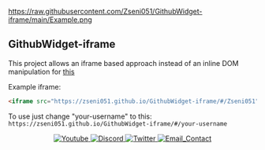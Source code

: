 
https://raw.githubusercontent.com/Zseni051/GithubWidget-iframe/main/Example.png



## GithubWidget-iframe

This project allows an iframe based approach instead of an inline DOM manipulation for [this](https://github.com/surbhioberoi/github-widget)

Example iframe:
```html
<iframe src="https://zseni051.github.io/GithubWidget-iframe/#/Zseni051" width="350" height="500" allowtransparency="true" frameborder="0" sandbox="allow-popups allow-popups-to-escape-sandbox allow-same-origin allow-scripts"></iframe>
```

To use just change "your-username" to this: ```https://zseni051.github.io/GithubWidget-iframe/#/your-username```

<div>
  <p align="center">
    <a href="https://www.youtube.com/channel/UCsIaU94p647veKr7sy12wmA" target="_blank">
      <img src="https://img.shields.io/badge/YouTube-FF0000?style=for-the-badge&logo=youtube&logoColor=white" alt="Youtube">
    </a>
    <a href="https://discord.gg/SXng95f" target="_blank">
      <img src="https://img.shields.io/badge/Discord-7289DA?style=for-the-badge&logo=discord&logoColor=white" alt="Discord">
    </a> 
    <a href="https://twitter.com/zseni10" target="_blank">
      <img src="https://img.shields.io/badge/Twitter-55ADEE?style=for-the-badge&logo=Twitter&logoColor=white" alt="Twitter">
    </a> 
    <a href = "mailto:orangejuice005511@gmail.com">
      <img src="https://img.shields.io/badge/-Gmail-%23333?style=for-the-badge&logo=gmail&logoColor=white" alt="Email_Contact">
    </a>
  </p>
</div>
